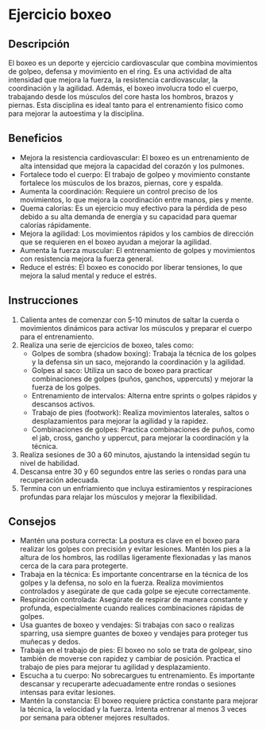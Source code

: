# Ejercicio boxeo

## Descripción
El boxeo es un deporte y ejercicio cardiovascular que combina movimientos de golpeo, defensa y movimiento en el ring. Es una actividad de alta intensidad que mejora la fuerza, la resistencia cardiovascular, la coordinación y la agilidad. Además, el boxeo involucra todo el cuerpo, trabajando desde los músculos del core hasta los hombros, brazos y piernas. Esta disciplina es ideal tanto para el entrenamiento físico como para mejorar la autoestima y la disciplina.

## Beneficios
- Mejora la resistencia cardiovascular: El boxeo es un entrenamiento de alta intensidad que mejora la capacidad del corazón y los pulmones.
- Fortalece todo el cuerpo: El trabajo de golpeo y movimiento constante fortalece los músculos de los brazos, piernas, core y espalda.
- Aumenta la coordinación: Requiere un control preciso de los movimientos, lo que mejora la coordinación entre manos, pies y mente.
- Quema calorías: Es un ejercicio muy efectivo para la pérdida de peso debido a su alta demanda de energía y su capacidad para quemar calorías rápidamente.
- Mejora la agilidad: Los movimientos rápidos y los cambios de dirección que se requieren en el boxeo ayudan a mejorar la agilidad.
- Aumenta la fuerza muscular: El entrenamiento de golpes y movimientos con resistencia mejora la fuerza general.
- Reduce el estrés: El boxeo es conocido por liberar tensiones, lo que mejora la salud mental y reduce el estrés.

## Instrucciones
1. Calienta antes de comenzar con 5-10 minutos de saltar la cuerda o movimientos dinámicos para activar los músculos y preparar el cuerpo para el entrenamiento.
2. Realiza una serie de ejercicios de boxeo, tales como:
    - Golpes de sombra (shadow boxing): Trabaja la técnica de los golpes y la defensa sin un saco, mejorando la coordinación y la agilidad.
    - Golpes al saco: Utiliza un saco de boxeo para practicar combinaciones de golpes (puños, ganchos, uppercuts) y mejorar la fuerza de los golpes.
    - Entrenamiento de intervalos: Alterna entre sprints o golpes rápidos y descansos activos.
    - Trabajo de pies (footwork): Realiza movimientos laterales, saltos o desplazamientos para mejorar la agilidad y la rapidez.
    - Combinaciones de golpes: Practica combinaciones de puños, como el jab, cross, gancho y uppercut, para mejorar la coordinación y la técnica.
3. Realiza sesiones de 30 a 60 minutos, ajustando la intensidad según tu nivel de habilidad.
4. Descansa entre 30 y 60 segundos entre las series o rondas para una recuperación adecuada.
5. Termina con un enfriamiento que incluya estiramientos y respiraciones profundas para relajar los músculos y mejorar la flexibilidad.

## Consejos
- Mantén una postura correcta: La postura es clave en el boxeo para realizar los golpes con precisión y evitar lesiones. Mantén los pies a la altura de los hombros, las rodillas ligeramente flexionadas y las manos cerca de la cara para protegerte.
- Trabaja en la técnica: Es importante concentrarse en la técnica de los golpes y la defensa, no solo en la fuerza. Realiza movimientos controlados y asegúrate de que cada golpe se ejecute correctamente.
- Respiración controlada: Asegúrate de respirar de manera constante y profunda, especialmente cuando realices combinaciones rápidas de golpes.
- Usa guantes de boxeo y vendajes: Si trabajas con saco o realizas sparring, usa siempre guantes de boxeo y vendajes para proteger tus muñecas y dedos.
- Trabaja en el trabajo de pies: El boxeo no solo se trata de golpear, sino también de moverse con rapidez y cambiar de posición. Practica el trabajo de pies para mejorar tu agilidad y desplazamiento.
- Escucha a tu cuerpo: No sobrecargues tu entrenamiento. Es importante descansar y recuperarte adecuadamente entre rondas o sesiones intensas para evitar lesiones.
- Mantén la constancia: El boxeo requiere práctica constante para mejorar la técnica, la velocidad y la fuerza. Intenta entrenar al menos 3 veces por semana para obtener mejores resultados.